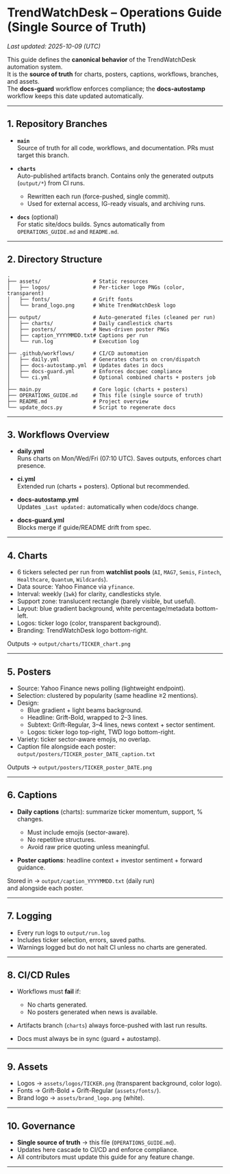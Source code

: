 # TrendWatchDesk – Operations Guide (Single Source of Truth)

_Last updated: 2025-10-09 (UTC)_

This guide defines the **canonical behavior** of the TrendWatchDesk automation system.  
It is the **source of truth** for charts, posters, captions, workflows, branches, and assets.  
The **docs-guard** workflow enforces compliance; the **docs-autostamp** workflow keeps this date updated automatically.

---

## 1. Repository Branches

- **`main`**  
  Source of truth for all code, workflows, and documentation. PRs must target this branch.  

- **`charts`**  
  Auto-published artifacts branch. Contains only the generated outputs (`output/*`) from CI runs.  
  - Rewritten each run (force-pushed, single commit).  
  - Used for external access, IG-ready visuals, and archiving runs.

- **`docs`** (optional)  
  For static site/docs builds. Syncs automatically from `OPERATIONS_GUIDE.md` and `README.md`.  

---

## 2. Directory Structure

```text
.
├── assets/                 # Static resources
│   ├── logos/              # Per-ticker logo PNGs (color, transparent)
│   ├── fonts/              # Grift fonts
│   └── brand_logo.png      # White TrendWatchDesk logo
│
├── output/                 # Auto-generated files (cleaned per run)
│   ├── charts/             # Daily candlestick charts
│   ├── posters/            # News-driven poster PNGs
│   ├── caption_YYYYMMDD.txt# Captions per run
│   └── run.log             # Execution log
│
├── .github/workflows/      # CI/CD automation
│   ├── daily.yml           # Generates charts on cron/dispatch
│   ├── docs-autostamp.yml  # Updates dates in docs
│   ├── docs-guard.yml      # Enforces docspec compliance
│   └── ci.yml              # Optional combined charts + posters job
│
├── main.py                 # Core logic (charts + posters)
├── OPERATIONS_GUIDE.md     # This file (single source of truth)
├── README.md               # Project overview
└── update_docs.py          # Script to regenerate docs
```

---

## 3. Workflows Overview

- **daily.yml**  
  Runs charts on Mon/Wed/Fri (07:10 UTC). Saves outputs, enforces chart presence.

- **ci.yml**  
  Extended run (charts + posters). Optional but recommended.

- **docs-autostamp.yml**  
  Updates `_Last updated:` automatically when code/docs change.

- **docs-guard.yml**  
  Blocks merge if guide/README drift from spec.

---

## 4. Charts

- 6 tickers selected per run from **watchlist pools** (`AI`, `MAG7`, `Semis`, `Fintech`, `Healthcare`, `Quantum`, `Wildcards`).  
- Data source: Yahoo Finance via `yfinance`.  
- Interval: weekly (`1wk`) for clarity, candlesticks style.  
- Support zone: translucent rectangle (barely visible, but useful).  
- Layout: blue gradient background, white percentage/metadata bottom-left.  
- Logos: ticker logo (color, transparent background).  
- Branding: TrendWatchDesk logo bottom-right.  

Outputs → `output/charts/TICKER_chart.png`

---

## 5. Posters

- Source: Yahoo Finance news polling (lightweight endpoint).  
- Selection: clustered by popularity (same headline ≥2 mentions).  
- Design:  
  - Blue gradient + light beams background.  
  - Headline: Grift-Bold, wrapped to 2–3 lines.  
  - Subtext: Grift-Regular, 3–4 lines, news context + sector sentiment.  
  - Logos: ticker logo top-right, TWD logo bottom-right.  
- Variety: ticker sector-aware emojis, no overlap.  
- Caption file alongside each poster: `output/posters/TICKER_poster_DATE_caption.txt`

Outputs → `output/posters/TICKER_poster_DATE.png`

---

## 6. Captions

- **Daily captions** (charts): summarize ticker momentum, support, % changes.  
  - Must include emojis (sector-aware).  
  - No repetitive structures.  
  - Avoid raw price quoting unless meaningful.  

- **Poster captions**: headline context + investor sentiment + forward guidance.  

Stored in → `output/caption_YYYYMMDD.txt` (daily run)  
and alongside each poster.  

---

## 7. Logging

- Every run logs to `output/run.log`  
- Includes ticker selection, errors, saved paths.  
- Warnings logged but do not halt CI unless no charts are generated.

---

## 8. CI/CD Rules

- Workflows must **fail** if:  
  - No charts generated.  
  - No posters generated when news is available.  

- Artifacts branch (`charts`) always force-pushed with last run results.  

- Docs must always be in sync (guard + autostamp).  

---

## 9. Assets

- Logos → `assets/logos/TICKER.png` (transparent background, color logo).  
- Fonts → Grift-Bold + Grift-Regular (`assets/fonts/`).  
- Brand logo → `assets/brand_logo.png` (white).  

---

## 10. Governance

- **Single source of truth** → this file (`OPERATIONS_GUIDE.md`).  
- Updates here cascade to CI/CD and enforce compliance.  
- All contributors must update this guide for any feature change.  

---

